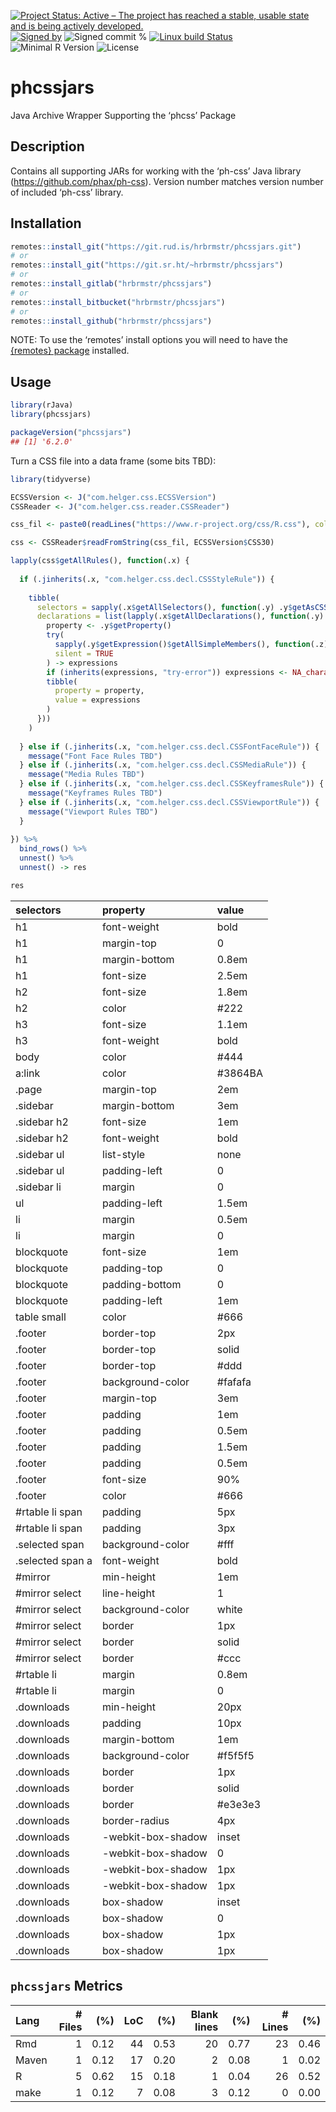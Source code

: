 
[![Project Status: Active – The project has reached a stable, usable
state and is being actively
developed.](https://www.repostatus.org/badges/latest/active.svg)](https://www.repostatus.org/#active)
[![Signed
by](https://img.shields.io/badge/Keybase-Verified-brightgreen.svg)](https://keybase.io/hrbrmstr)
![Signed commit
%](https://img.shields.io/badge/Signed_Commits-100%25-lightgrey.svg)
[![Linux build
Status](https://travis-ci.org/hrbrmstr/phcssjars.svg?branch=master)](https://travis-ci.org/hrbrmstr/phcssjars)  
![Minimal R
Version](https://img.shields.io/badge/R%3E%3D-3.2.0-blue.svg)
![License](https://img.shields.io/badge/License-Apache-blue.svg)

# phcssjars

Java Archive Wrapper Supporting the ‘phcss’ Package

## Description

Contains all supporting JARs for working with the ‘ph-css’ Java library
(<https://github.com/phax/ph-css>). Version number matches version
number of included ‘ph-css’ library.

## Installation

``` r
remotes::install_git("https://git.rud.is/hrbrmstr/phcssjars.git")
# or
remotes::install_git("https://git.sr.ht/~hrbrmstr/phcssjars")
# or
remotes::install_gitlab("hrbrmstr/phcssjars")
# or
remotes::install_bitbucket("hrbrmstr/phcssjars")
# or
remotes::install_github("hrbrmstr/phcssjars")
```

NOTE: To use the ‘remotes’ install options you will need to have the
[{remotes} package](https://github.com/r-lib/remotes) installed.

## Usage

``` r
library(rJava)
library(phcssjars)

packageVersion("phcssjars")
## [1] '6.2.0'
```

Turn a CSS file into a data frame (some bits TBD):

``` r
library(tidyverse)

ECSSVersion <- J("com.helger.css.ECSSVersion")
CSSReader <- J("com.helger.css.reader.CSSReader")

css_fil <- paste0(readLines("https://www.r-project.org/css/R.css"), collapse="\n")

css <- CSSReader$readFromString(css_fil, ECSSVersion$CSS30)

lapply(css$getAllRules(), function(.x) {
  
  if (.jinherits(.x, "com.helger.css.decl.CSSStyleRule")) {
  
    tibble(
      selectors = sapply(.x$getAllSelectors(), function(.y) .y$getAsCSSString()),
      declarations = list(lapply(.x$getAllDeclarations(), function(.y) {
        property <- .y$getProperty()
        try(
          sapply(.y$getExpression()$getAllSimpleMembers(), function(.z) .z$getOptimizedValue()), 
          silent = TRUE
        ) -> expressions
        if (inherits(expressions, "try-error")) expressions <- NA_character_
        tibble(
          property = property,
          value = expressions
        )
      }))
    )
    
  } else if (.jinherits(.x, "com.helger.css.decl.CSSFontFaceRule")) {
    message("Font Face Rules TBD")
  } else if (.jinherits(.x, "com.helger.css.decl.CSSMediaRule")) {
    message("Media Rules TBD")
  } else if (.jinherits(.x, "com.helger.css.decl.CSSKeyframesRule")) {
    message("Keyframes Rules TBD")
  } else if (.jinherits(.x, "com.helger.css.decl.CSSViewportRule")) {
    message("Viewport Rules TBD")
  }  
  
}) %>% 
  bind_rows() %>% 
  unnest() %>% 
  unnest() -> res

res
```

<div class="kable-table">

| selectors        | property            | value    |
| :--------------- | :------------------ | :------- |
| h1               | font-weight         | bold     |
| h1               | margin-top          | 0        |
| h1               | margin-bottom       | 0.8em    |
| h1               | font-size           | 2.5em    |
| h2               | font-size           | 1.8em    |
| h2               | color               | \#222    |
| h3               | font-size           | 1.1em    |
| h3               | font-weight         | bold     |
| body             | color               | \#444    |
| a:link           | color               | \#3864BA |
| .page            | margin-top          | 2em      |
| .sidebar         | margin-bottom       | 3em      |
| .sidebar h2      | font-size           | 1em      |
| .sidebar h2      | font-weight         | bold     |
| .sidebar ul      | list-style          | none     |
| .sidebar ul      | padding-left        | 0        |
| .sidebar li      | margin              | 0        |
| ul               | padding-left        | 1.5em    |
| li               | margin              | 0.5em    |
| li               | margin              | 0        |
| blockquote       | font-size           | 1em      |
| blockquote       | padding-top         | 0        |
| blockquote       | padding-bottom      | 0        |
| blockquote       | padding-left        | 1em      |
| table small      | color               | \#666    |
| .footer          | border-top          | 2px      |
| .footer          | border-top          | solid    |
| .footer          | border-top          | \#ddd    |
| .footer          | background-color    | \#fafafa |
| .footer          | margin-top          | 3em      |
| .footer          | padding             | 1em      |
| .footer          | padding             | 0.5em    |
| .footer          | padding             | 1.5em    |
| .footer          | padding             | 0.5em    |
| .footer          | font-size           | 90%      |
| .footer          | color               | \#666    |
| \#rtable li span | padding             | 5px      |
| \#rtable li span | padding             | 3px      |
| .selected span   | background-color    | \#fff    |
| .selected span a | font-weight         | bold     |
| \#mirror         | min-height          | 1em      |
| \#mirror select  | line-height         | 1        |
| \#mirror select  | background-color    | white    |
| \#mirror select  | border              | 1px      |
| \#mirror select  | border              | solid    |
| \#mirror select  | border              | \#ccc    |
| \#rtable li      | margin              | 0.8em    |
| \#rtable li      | margin              | 0        |
| .downloads       | min-height          | 20px     |
| .downloads       | padding             | 10px     |
| .downloads       | margin-bottom       | 1em      |
| .downloads       | background-color    | \#f5f5f5 |
| .downloads       | border              | 1px      |
| .downloads       | border              | solid    |
| .downloads       | border              | \#e3e3e3 |
| .downloads       | border-radius       | 4px      |
| .downloads       | \-webkit-box-shadow | inset    |
| .downloads       | \-webkit-box-shadow | 0        |
| .downloads       | \-webkit-box-shadow | 1px      |
| .downloads       | \-webkit-box-shadow | 1px      |
| .downloads       | box-shadow          | inset    |
| .downloads       | box-shadow          | 0        |
| .downloads       | box-shadow          | 1px      |
| .downloads       | box-shadow          | 1px      |

</div>

## `phcssjars` Metrics

| Lang  | \# Files |  (%) | LoC |  (%) | Blank lines |  (%) | \# Lines |  (%) |
| :---- | -------: | ---: | --: | ---: | ----------: | ---: | -------: | ---: |
| Rmd   |        1 | 0.12 |  44 | 0.53 |          20 | 0.77 |       23 | 0.46 |
| Maven |        1 | 0.12 |  17 | 0.20 |           2 | 0.08 |        1 | 0.02 |
| R     |        5 | 0.62 |  15 | 0.18 |           1 | 0.04 |       26 | 0.52 |
| make  |        1 | 0.12 |   7 | 0.08 |           3 | 0.12 |        0 | 0.00 |
